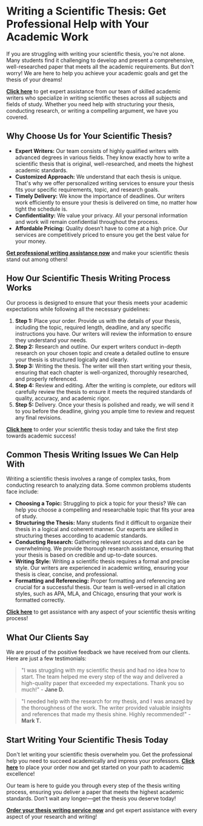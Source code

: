 # Writing a Scientific Thesis: Get Professional Help with Your Academic Work

If you are struggling with writing your scientific thesis, you're not alone. Many students find it challenging to develop and present a comprehensive, well-researched paper that meets all the academic requirements. But don't worry! We are here to help you achieve your academic goals and get the thesis of your dreams!

**[Click here](https://tinyurl.com/topessay?keyword=writing+a+scientific+thesis)** to get expert assistance from our team of skilled academic writers who specialize in writing scientific theses across all subjects and fields of study. Whether you need help with structuring your thesis, conducting research, or writing a compelling argument, we have you covered.

## Why Choose Us for Your Scientific Thesis?

- **Expert Writers:** Our team consists of highly qualified writers with advanced degrees in various fields. They know exactly how to write a scientific thesis that is original, well-researched, and meets the highest academic standards.
- **Customized Approach:** We understand that each thesis is unique. That's why we offer personalized writing services to ensure your thesis fits your specific requirements, topic, and research goals.
- **Timely Delivery:** We know the importance of deadlines. Our writers work efficiently to ensure your thesis is delivered on time, no matter how tight the schedule is.
- **Confidentiality:** We value your privacy. All your personal information and work will remain confidential throughout the process.
- **Affordable Pricing:** Quality doesn’t have to come at a high price. Our services are competitively priced to ensure you get the best value for your money.

**[Get professional writing assistance now](https://tinyurl.com/topessay?keyword=writing+a+scientific+thesis)** and make your scientific thesis stand out among others!

## How Our Scientific Thesis Writing Process Works

Our process is designed to ensure that your thesis meets your academic expectations while following all the necessary guidelines:

1. **Step 1:** Place your order. Provide us with the details of your thesis, including the topic, required length, deadline, and any specific instructions you have. Our writers will review the information to ensure they understand your needs.
2. **Step 2:** Research and outline. Our expert writers conduct in-depth research on your chosen topic and create a detailed outline to ensure your thesis is structured logically and clearly.
3. **Step 3:** Writing the thesis. The writer will then start writing your thesis, ensuring that each chapter is well-organized, thoroughly researched, and properly referenced.
4. **Step 4:** Review and editing. After the writing is complete, our editors will carefully review the thesis to ensure it meets the required standards of quality, accuracy, and academic rigor.
5. **Step 5:** Delivery. Once your thesis is polished and ready, we will send it to you before the deadline, giving you ample time to review and request any final revisions.

**[Click here](https://tinyurl.com/topessay?keyword=writing+a+scientific+thesis)** to order your scientific thesis today and take the first step towards academic success!

## Common Thesis Writing Issues We Can Help With

Writing a scientific thesis involves a range of complex tasks, from conducting research to analyzing data. Some common problems students face include:

- **Choosing a Topic:** Struggling to pick a topic for your thesis? We can help you choose a compelling and researchable topic that fits your area of study.
- **Structuring the Thesis:** Many students find it difficult to organize their thesis in a logical and coherent manner. Our experts are skilled in structuring theses according to academic standards.
- **Conducting Research:** Gathering relevant sources and data can be overwhelming. We provide thorough research assistance, ensuring that your thesis is based on credible and up-to-date sources.
- **Writing Style:** Writing a scientific thesis requires a formal and precise style. Our writers are experienced in academic writing, ensuring your thesis is clear, concise, and professional.
- **Formatting and Referencing:** Proper formatting and referencing are crucial for a successful thesis. Our team is well-versed in all citation styles, such as APA, MLA, and Chicago, ensuring that your work is formatted correctly.

**[Click here](https://tinyurl.com/topessay?keyword=writing+a+scientific+thesis)** to get assistance with any aspect of your scientific thesis writing process!

## What Our Clients Say

We are proud of the positive feedback we have received from our clients. Here are just a few testimonials:

> "I was struggling with my scientific thesis and had no idea how to start. The team helped me every step of the way and delivered a high-quality paper that exceeded my expectations. Thank you so much!" - **Jane D.**

> "I needed help with the research for my thesis, and I was amazed by the thoroughness of the work. The writer provided valuable insights and references that made my thesis shine. Highly recommended!" - **Mark T.**

## Start Writing Your Scientific Thesis Today

Don't let writing your scientific thesis overwhelm you. Get the professional help you need to succeed academically and impress your professors. **[Click here](https://tinyurl.com/topessay?keyword=writing+a+scientific+thesis)** to place your order now and get started on your path to academic excellence!

Our team is here to guide you through every step of the thesis writing process, ensuring you deliver a paper that meets the highest academic standards. Don’t wait any longer—get the thesis you deserve today!

**[Order your thesis writing service now](https://tinyurl.com/topessay?keyword=writing+a+scientific+thesis)** and get expert assistance with every aspect of your research and writing!
